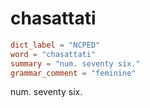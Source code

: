 # chasattati

``` toml
dict_label = "NCPED"
word = "chasattati"
summary = "num. seventy six."
grammar_comment = "feminine"
```

num. seventy six.


